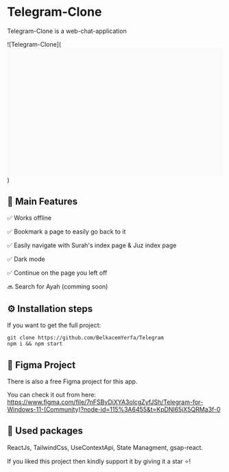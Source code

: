# Telegram-Clone

Telegram-Clone is a web-chat-application

![Telegram-Clone](<svg width="1620" height="960" viewBox="0 0 1620 960" fill="none" xmlns="http://www.w3.org/2000/svg">
<g filter="url(#filter0_b_124_13182)">
<rect width="1620" height="960" fill="black" fill-opacity="0.01"/>
</g>
<defs>
<filter id="filter0_b_124_13182" x="-200" y="-200" width="2020" height="1360" filterUnits="userSpaceOnUse" color-interpolation-filters="sRGB">
<feFlood flood-opacity="0" result="BackgroundImageFix"/>
<feGaussianBlur in="BackgroundImageFix" stdDeviation="100"/>
<feComposite in2="SourceAlpha" operator="in" result="effect1_backgroundBlur_124_13182"/>
<feBlend mode="normal" in="SourceGraphic" in2="effect1_backgroundBlur_124_13182" result="shape"/>
</filter>
</defs>
</svg>
)


## 🎯 Main Features

✅ Works offline

✅ Bookmark a page to easily go back to it

✅ Easily navigate with Surah's index page & Juz index page

✅ Dark mode

✅ Continue on the page you left off

🔜 Search for Ayah (comming soon)

## ⚙ Installation steps

If you want to get the full project:

```
git clone https://github.com/BelkacemYerfa/Telegram
npm i && npm start

```

## 🎨 Figma Project

There is also a free Figma project for this app.

You can check it out from here: https://www.figma.com/file/7nFSBvDiXYA3olcgZyfJSh/Telegram-for-Windows-11-(Community)?node-id=115%3A6455&t=KpDNl65jX5QRMa3f-0

## 🔨 Used packages

ReactJs, TailwindCss, UseContextApi, State Managment, gsap-react.

If you liked this project then kindly support it by giving it a star ⭐!
